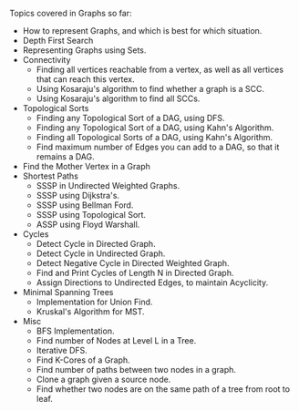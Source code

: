 Topics covered in Graphs so far:

* How to represent Graphs, and which is best for which situation.
* Depth First Search
* Representing Graphs using Sets.
* Connectivity
    * Finding all vertices reachable from a vertex, as well as all vertices that can reach this vertex.
    * Using Kosaraju's algorithm to find whether a graph is a SCC.
    * Using Kosaraju's algorithm to find all SCCs.
* Topological Sorts
    * Finding any Topological Sort of a DAG, using DFS.
    * Finding any Topological Sort of a DAG, using Kahn's Algorithm.
    * Finding all Topological Sorts of a DAG, using Kahn's Algorithm.
    * Find maximum number of Edges you can add to a DAG, so that it remains a DAG.
* Find the Mother Vertex in a Graph
* Shortest Paths
    * SSSP in Undirected Weighted Graphs. 
    * SSSP using Dijkstra's.
    * SSSP using Bellman Ford.
    * SSSP using Topological Sort.
    * ASSP using Floyd Warshall.
* Cycles
    * Detect Cycle in Directed Graph.
    * Detect Cycle in Undirected Graph.
    * Detect Negative Cycle in Directed Weighted Graph.
    * Find and Print Cycles of Length N in Directed Graph.
    * Assign Directions to Undirected Edges, to maintain Acyclicity.
* Minimal Spanning Trees
    * Implementation for Union Find.
    * Kruskal's Algorithm for MST.
* Misc
    * BFS Implementation.
    * Find number of Nodes at Level L in a Tree.
    * Iterative DFS.
    * Find K-Cores of a Graph.
    * Find number of paths between two nodes in a graph.
    * Clone a graph given a source node.
    * Find whether two nodes are on the same path of a tree from root to leaf.

